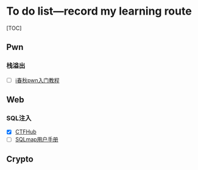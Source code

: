 # To do list—record my learning route

[TOC]



## Pwn

### 栈溢出

- [ ] [i春秋pwn入门教程](https://zhuanlan.zhihu.com/p/84050456)

## Web

### SQL注入

- [x] [CTFHub](https://blog.csdn.net/qq_41901122/article/details/127973109?spm=1001.2014.3001.5506)
- [ ] [SQLmap用户手册](http://drops.xmd5.com/static/drops/tips-143.html)

## Crypto
